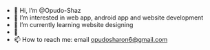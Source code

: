 - 👋 Hi, I’m @Opudo-Shaz
- 👀 I’m interested in web app, android app and website development
- 🌱 I’m currently learning website designing
- 💞️ 
- 📫 How to reach me: email opudosharon6@gmail.com

<!---
Opudo-Shaz/Opudo-Shaz is a ✨ special ✨ repository because its `README.md` (this file) appears on your GitHub profile.
You can click the Preview link to take a look at your changes.
--->
